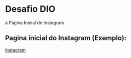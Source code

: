 # Desafio DIO
á Página Inicial do Instagram

## Pagina inicial do Instagram (Exemplo):

[Instagram](https://www.instagram.com/)
